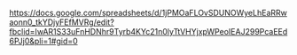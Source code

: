 https://docs.google.com/spreadsheets/d/1jPMOaFLOvSDUNOWyeLhEaRRwaonn0_tkYDjyFEfMVRg/edit?fbclid=IwAR1S33uFnHDNhr9Tyrb4KYc21n0lyTtVHYjxpWPeoIEAJ299PcaEEd6PJj0&pli=1#gid=0
